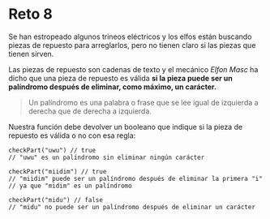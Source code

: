 # Reto 8
<p>Se han estropeado algunos trineos eléctricos y los elfos están buscando piezas de repuesto para arreglarlos, pero no tienen claro si las piezas que tienen sirven.</p>
<p>Las piezas de repuesto son cadenas de texto y el mecánico <em>Elfon Masc</em> ha dicho que una pieza de repuesto es válida <strong>si la pieza puede ser un palíndromo después de eliminar, como máximo, un carácter.</strong></p>
<blockquote>
  <p>Un palíndromo es una palabra o frase que se lee igual de izquierda a derecha que de derecha a izquierda.</p>
</blockquote>
<p>Nuestra función debe devolver un booleano que indique si la pieza de repuesto es válida o no con esa regla:</p>
<pre><code class="javascript language-javascript shj-lang-js shj-inline" data-lang="js"><span class="shj-syn-func">checkPart</span>(<span class="shj-syn-str">"uwu"</span>) <span class="shj-syn-cmnt">// true
</span><span class="shj-syn-cmnt">// "uwu" es un palíndromo sin eliminar ningún carácter
</span>
<span class="shj-syn-func">checkPart</span>(<span class="shj-syn-str">"miidim"</span>) <span class="shj-syn-cmnt">// true
</span><span class="shj-syn-cmnt">// "miidim" puede ser un palíndromo después de eliminar la primera "i"
</span><span class="shj-syn-cmnt">// ya que "midim" es un palíndromo
</span>
<span class="shj-syn-func">checkPart</span>(<span class="shj-syn-str">"midu"</span>) <span class="shj-syn-cmnt">// false
</span><span class="shj-syn-cmnt">// "midu" no puede ser un palíndromo después de eliminar un carácter
</span></code></pre></div>